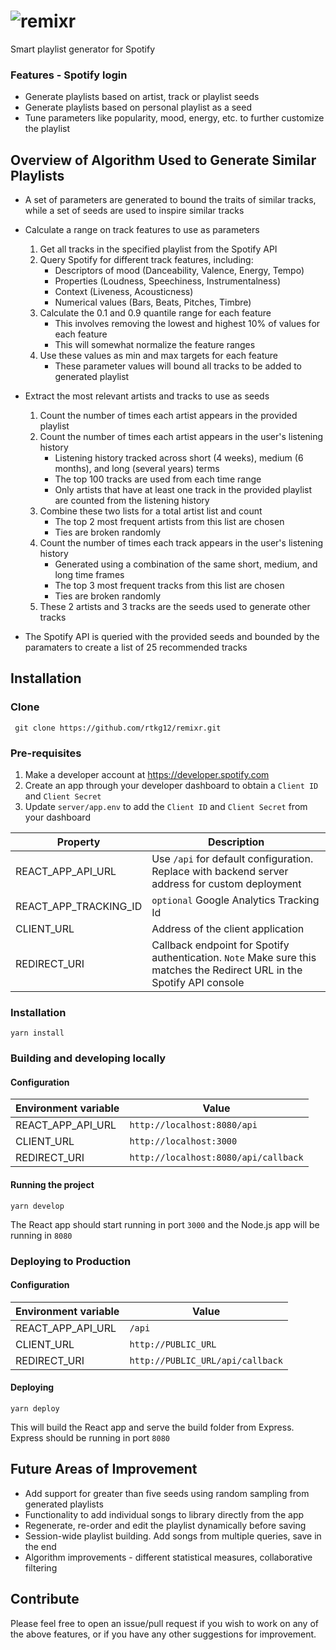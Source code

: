 
# ![remixr](https://github.com/rtkg12/remixr/blob/master/client/public/logo.png)  
  
  
Smart playlist generator for Spotify  
  
### Features - Spotify login  
- Generate playlists based on artist, track or playlist seeds  
- Generate playlists based on personal playlist as a seed  
- Tune parameters like popularity, mood, energy, etc. to further customize the playlist  

## Overview of Algorithm Used to Generate Similar Playlists

 - A set of parameters are generated to bound the traits of similar tracks, while a set of seeds are used to inspire similar tracks

 - Calculate a range on track features to use as parameters
	 1. Get all tracks in the specified playlist from the Spotify API
	 2. Query Spotify for different track features, including:
		- Descriptors of mood (Danceability, Valence, Energy, Tempo)
		- Properties (Loudness, Speechiness, Instrumentalness)
		- Context (Liveness, Acousticness)
		- Numerical values (Bars, Beats, Pitches, Timbre)
	 3. Calculate the 0.1 and 0.9 quantile range for each feature
		- This involves removing the lowest and highest 10% of values for each feature
		- This will somewhat normalize the feature ranges
	 4. Use these values as min and max targets for each feature
		- These parameter values will bound all tracks to be added to generated playlist

- Extract the most relevant artists and tracks to use as seeds
	1. Count the number of times each artist appears in the provided playlist
	2. Count the number of times each artist appears in the user's listening history
		- Listening history tracked across short (4 weeks), medium (6 months), and long (several years) terms
		- The top 100 tracks are used from each time range
		- Only artists that have at least one track in the provided playlist are counted from the listening history
	3. Combine these two lists for a total artist list and count
		- The top 2 most frequent artists from this list are chosen
		- Ties are broken randomly
	4. Count the number of times each track appears in the user's listening history
		- Generated using a combination of the same short, medium, and long time frames
		- The top 3 most frequent tracks from this list are chosen
		- Ties are broken randomly
	5. These 2 artists and 3 tracks are the seeds used to generate other tracks

- The Spotify API is queried with the provided seeds and bounded by the paramaters to create a list of 25 recommended tracks
  
## Installation  
  
### Clone  
  
	 git clone https://github.com/rtkg12/remixr.git  

### Pre-requisites  
  
1. Make a developer account at https://developer.spotify.com
2. Create an app through your developer dashboard to obtain a `Client ID` and `Client Secret`  
3. Update `server/app.env` to add the `Client ID` and `Client Secret` from your dashboard

|Property| Description  |
|--|--|
| REACT_APP_API_URL | Use `/api` for default configuration. Replace with backend server address for custom deployment |
|REACT_APP_TRACKING_ID|`optional` Google Analytics Tracking Id |
|CLIENT_URL|Address of the client application|
|REDIRECT_URI|Callback endpoint for Spotify authentication. `Note` Make sure this matches the Redirect URL in the Spotify API console|

### Installation

	yarn install

### Building and developing locally

#### Configuration
 
 |Environment variable| Value  |
|--|--|
| REACT_APP_API_URL | `http://localhost:8080/api` |
|CLIENT_URL|`http://localhost:3000`|
|REDIRECT_URI|`http://localhost:8080/api/callback`|

#### Running the project	
	yarn develop

The React app should start running in port `3000` and the Node.js app will be running in `8080`

### Deploying to Production

#### Configuration
 
 |Environment variable| Value  |
|--|--|
| REACT_APP_API_URL | `/api` |
|CLIENT_URL|`http://PUBLIC_URL`|
|REDIRECT_URI|`http://PUBLIC_URL/api/callback`|

#### Deploying
	yarn deploy

This will build the React app and serve the build folder from Express. Express should be running in port `8080`

## Future Areas of Improvement

- Add support for greater than five seeds using random sampling from generated playlists
- Functionality to add individual songs to library directly from the app
- Regenerate, re-order and edit the playlist dynamically before saving
- Session-wide playlist building. Add songs from multiple queries, save in the end
- Algorithm improvements - different statistical measures, collaborative filtering

## Contribute

Please feel free to open an issue/pull request if you wish to work on any of the above features, or if you have any other suggestions for improvement.



